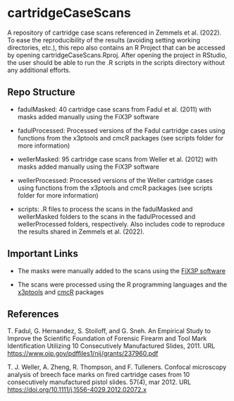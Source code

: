 # cartridgeCaseScans
A repository of cartridge case scans referenced in Zemmels et al. (2022).
To ease the reproducibility of the results (avoiding setting working directories, etc.), this repo also contains an R Project that can be accessed by opening cartridgeCaseScans.Rproj.
After opening the project in RStudio, the user should be able to run the .R scripts in the scripts directory without any additional efforts.

## Repo Structure

- fadulMasked: 40 cartridge case scans from Fadul et al. (2011) with masks added manually using the FiX3P software

- fadulProcessed: Processed versions of the Fadul cartridge cases using functions from the x3ptools and cmcR packages (see scripts folder for more information)

- wellerMasked: 95 cartridge case scans from Weller et al. (2012) with masks added manually using the FiX3P software

- wellerProcessed: Processed versions of the Weller cartridge cases using functions from the x3ptools and cmcR packages (see scripts folder for more information)

- scripts: .R files to process the scans in the fadulMasked and wellerMasked folders to the scans in the fadulProcessed and wellerProcessed folders, respectively. Also includes code to reproduce the results shared in Zemmels et al. (2022).

## Important Links

- The masks were manually added to the scans using the [FiX3P software](https://chrome.google.com/webstore/detail/fix3p/ffochpnkiambfombejldglggmpebjpjj)

- The scans were processed using the R programming languages and the [x3ptools](https://github.com/heike/x3ptools) and [cmcR](https://github.com/CSAFE-ISU/cmcR) packages

## References

T. Fadul, G. Hernandez, S. Stoiloff, and G. Sneh. An Empirical Study to Improve the Scientific Foundation of Forensic Firearm and Tool Mark Identification Utilizing 10 Consecutively Manufactured Slides, 2011. URL https://www.ojp.gov/pdffiles1/nij/grants/237960.pdf

T. J. Weller, A. Zheng, R. Thompson, and F. Tulleners. Confocal microscopy analysis of breech face marks on fired cartridge cases from 10 consecutively manufactured pistol slides. 57(4), mar 2012. URL https://doi.org/10.1111/j.1556-4029.2012.02072.x
